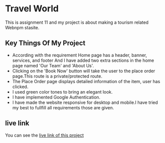 # Travel World
This is assignment 11 and my project is about making a tourism related Webnpm stasite.
## Key Things Of My Project
- According with the requirement Home page has a header, banner, services, and footer And I have added two extra sections in the home page named 'Our Team' and 'About Us'.
- Clicking on the 'Book Now' button will take the user to the place order page.This route is a private/protected route.
- The Place Order page displays detailed information of the item, user has clicked.
- I used green color tones to bring an elegant look.
- I have implemented Google Authentication.
- I have made the website responsive for desktop and mobile.I have tried my best to fullfill all requirements those are given.
## live link
You can see the [live link of this project]()